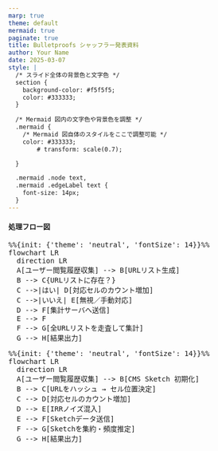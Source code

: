 ```yaml
---
marp: true
theme: default
mermaid: true
paginate: true
title: Bulletproofs シャッフラー発表資料
author: Your Name
date: 2025-03-07
style: |
  /* スライド全体の背景色と文字色 */
  section {
    background-color: #f5f5f5;
    color: #333333;
  }
  
  /* Mermaid 図内の文字色や背景色を調整 */
  .mermaid {
    /* Mermaid 図自体のスタイルをここで調整可能 */
    color: #333333;
        # transform: scale(0.7);

  }

  .mermaid .node text,
  .mermaid .edgeLabel text {
    font-size: 14px;
  }
---
```




#### 処理フロー図


<pre class="mermaid">
%%{init: {'theme': 'neutral', 'fontSize': 14}}%%
flowchart LR
  direction LR
  A[ユーザー閲覧履歴収集] --> B[URLリスト生成]
  B --> C{URLリストに存在？}
  C -->|はい| D[対応セルのカウント増加]
  C -->|いいえ| E[無視／手動対応]
  D --> F[集計サーバへ送信]
  E --> F
  F --> G[全URLリストを走査して集計]
  G --> H[結果出力]
</pre>

<pre class="mermaid">
%%{init: {'theme': 'neutral', 'fontSize': 14}}%%
flowchart LR
  direction LR
  A[ユーザー閲覧履歴収集] --> B[CMS Sketch 初期化]
  B --> C[URLをハッシュ → セル位置決定]
  C --> D[対応セルのカウント増加]
  D --> E[IRRノイズ混入]
  E --> F[Sketchデータ送信]
  F --> G[Sketchを集約・頻度推定]
  G --> H[結果出力]
</pre>


